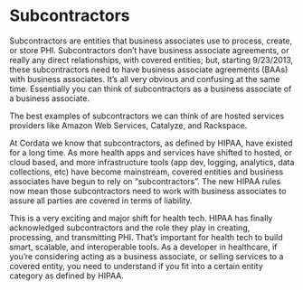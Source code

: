 # Subcontractors

Subcontractors are entities that business associates use to process, create, or store PHI. Subcontractors don’t have business associate agreements, or really any direct relationships, with covered entities; but, starting 9/23/2013, these subcontractors need to have business associate agreements (BAAs) with business associates. It’s all very obvious and confusing at the same time. Essentially you can think of subcontractors as a business associate of a business associate.

The best examples of subcontractors we can think of are hosted services providers like Amazon Web Services, Catalyze, and Rackspace. 

At Cordata we know that subcontractors, as defined by HIPAA, have existed for a long time. As more health apps and services have shifted to hosted, or cloud based, and more infrastructure tools (app dev, logging, analytics, data collections, etc) have become mainstream, covered entities and business associates have begun to rely on “subcontractors”. The new HIPAA rules now mean those subcontractors need to work with business associates to assure all parties are covered in terms of liability.

This is a very exciting and major shift for health tech. HIPAA has finally acknowledged subcontractors and the role they play in creating, processing, and transmitting PHI. That’s important for health tech to build smart, scalable, and interoperable tools. As a developer in healthcare, if you’re considering acting as a business associate, or selling services to a covered entity, you need to understand if you fit into a certain entity category as defined by HIPAA.
